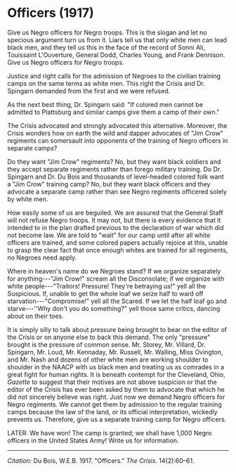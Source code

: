 <!--
title:   Officers
author:  Du Bois, W.E.B.
journal: The Crisis
year:    1917
volume:  14
issue:   2
pages:   60-61
-->

# Officers (1917)

Give us Negro officers for Negro troops. This is the slogan and let no specious argument turn us from it. Liars tell us that only white men can lead black men, and they tell us this in the face of the record of Sonni Ali, Touissaint L'Ouverture, General Dodd, Charles Young, and Frank Dennison. Give us Negro officers for Negro troops. 

Justice and right calls for the admission of Negroes to the civilian training camps on the same terms as white men. This right the <span class="small-caps">Crisis</span> and Dr. Spingarn demanded from the first and we were refused. 

As the next best thing, Dr. Spingarn said: "If colored men cannot be admitted to Plattsburg and similar camps give them a camp of their own." 

<span class="small-caps">The Crisis</span> advocated and strongly advocated this alternative. Moreover, the <span class="small-caps">Crisis</span> wonders how on earth the wild and dapper advocates of "Jim Crow" regiments can somersault into opponents of the training of Negro officers in separate camps? 

Do they want "Jim Crow" regiments? No, but they want black soldiers and they accept separate regiments rather than forego military training. Do Dr. Spingarn and Dr. Du Bois and thousands of level-headed colored folk want a "Jim Crow" training camp? No, but they want black officers and they advocate a separate camp rather than see Negro regiments officered solely by white men. 

How easily some of us are beguiled. We are assured that the General Staff will not refuse Negro troops. It may not, but there is every evidence that it intended to in the plan drafted previous to the declaration of war which did not become law. We are told to "wait" for our camp until after all white officers are trained, and some colored papers actually rejoice at this, unable to grasp the clear fact that once enough whites are trained for all regiments, no Negroes need apply. 

Where in heaven's name do we Negroes stand? If we organize separately for anything---"Jim Crow!" scream all the Disconsolate; if we organize with white people---"Traitors! Pressure! They're betraying us!" yell all the Suspicious. If, unable to get the whole loaf we seize half to ward off starvation---"Compromise!" yell all the Scared. If we let the half loaf go and starve---''Why don't you do something?" yell those same critics, dancing about on their toes. 

It is simply silly to talk about pressure being brought to bear on the editor of the <span class="small-caps">Crisis</span> or on anyone else to back this demand. The only "pressure" brought is the pressure of common sense. Mr. Storey, Mr. Villard, Dr. Spingarn, Mr. Loud, Mr. Kennaday, Mr. Russell, Mr. Walling, Miss Ovington, and Mr. Nash and dozens of other white men are working shoulder to shoulder in the NAACP with us black men and treating us as comrades in a great fight for human rights. It is beneath contempt for the Cleveland, Ohio, *Gazette* to suggest that their motives are not above suspicion or that the editor of the <span class="small-caps">Crisis</span> has ever been asked by them to advocate that which he did not sincerely believe was right. Just now we demand Negro officers for Negro regiments. We cannot get them by admission to the regular training camps because the law of the land, or its official interpretation, wickedly prevents us. Therefore, give us a separate training camp for Negro officers. 

LATER: We have won! The camp is granted; we shall have 1,000 Negro officers in the United States Army! Write us for information. 

______________
*Citation:* Du Bois, W.E.B. 1917. "Officers." *The Crisis*. 14(2):60&ndash;61.